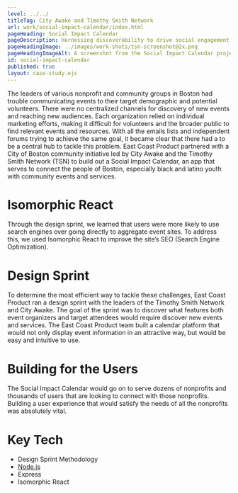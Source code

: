 ```yaml
---
level: ../../
titleTag: City Awake and Timothy Smith Network
url: work/social-impact-calendar/index.html
pageHeading: Social Impact Calendar
pageDescription: Harnessing discoverability to drive social engagement
pageHeadingImage: ../images/work-shots/tsn-screenshot@2x.png
pageHeadingImageAlt: A screenshot from the Social Impact Calendar project.
id: social-impact-calendar
published: true
layout: case-study.ejs
---
```


<p class="paragraph--major">The leaders of various nonprofit and community groups in Boston had trouble communicating events to their target demographic and potential volunteers. There were no centralized channels for discovery of new events and reaching new audiences. Each organization relied on individual marketing efforts, making it difficult for volunteers and the broader public to find relevant events and resources. With all the emails lists and independent forums trying to achieve the same goal, it became clear that there had a to be a central hub to tackle this problem. East Coast Product partnered with a City of Boston community initiative led by City Awake and the Timothy Smith Network (TSN) to build out a Social Impact Calendar, an app that serves to connect the people of Boston, especially black and latino youth with community events and services.</p>

<h1 class="text-heading-one">Isomorphic React</h1>

<p>Through the design sprint, we learned that users were more likely to use search engines over going directly to aggregate event sites. To address this, we used Isomorphic React to improve the site’s SEO (Search Engine Optimization).</p>

<h1 class="text-heading-one">Design Sprint</h1>

<p>To determine the most efficient way to tackle these challenges, East Coast Product ran a design sprint with the leaders of the Timothy Smith Network and City Awake. The goal of the sprint was to discover what features both event organizers and target attendees would require discover new events and services. The East Coast Product team built a calendar platform that would not only display event information in an attractive way, but would be easy and intuitive to use.</p>

<h1 class="text-heading-one">Building for the Users</h1>

<p>The Social Impact Calendar would go on to serve dozens of nonprofits and thousands of users that are looking to connect with those nonprofits. Building a user experience that would satisfy the needs of all the nonprofits was absolutely vital.</p>

<h1 class="text-heading-one">Key Tech</h1>

<ul>
  <li>Design Sprint Methodology</li>
  <li><a href="../../technologies/node">Node.js</a></li>
  <li>Express</li>
  <li>Isomorphic React</li>
</ul>